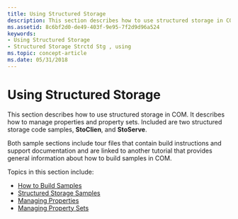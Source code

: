 ```yaml
---
title: Using Structured Storage
description: This section describes how to use structured storage in COM. It describes how to manage properties and property sets. Included are two structured storage code samples, StoClien, and StoServe.
ms.assetid: 8c6bf2d0-de49-403f-9e95-7f2d9d96a524
keywords:
- Using Structured Storage
- Structured Storage Strctd Stg , using
ms.topic: concept-article
ms.date: 05/31/2018
---
```


# Using Structured Storage

This section describes how to use structured storage in COM. It describes how to manage properties and property sets. Included are two structured storage code samples, **StoClien**, and **StoServe**.

Both sample sections include tour files that contain build instructions and support documentation and are linked to another tutorial that provides general information about how to build samples in COM.

Topics in this section include:

-   [How to Build Samples](how-to-build-samples.md)
-   [Structured Storage Samples](structured-storage-samples.md)
-   [Managing Properties](managing-properties.md)
-   [Managing Property Sets](managing-property-sets.md)

 

 




